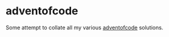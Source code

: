 # adventofcode

Some attempt to collate all my various [adventofcode](https://adventofcode.com/) solutions.